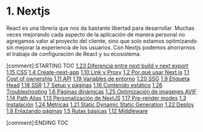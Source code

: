 # 1. Nextjs

React es una librería que nos da bastante libertad para desarrollar.
Muchas veces mejorando cada aspecto de la aplicación de manera personal
no agregamos valor al proyecto del cliente, sino que solo estamos
optimizando sin mejorar la experiencia de los usuarios. Con Nextjs
podemos ahorrarnos el trabajo de configuración de React y su ecosistema.


[comment]:STARTING TOC
[1.23 Diferencia entre next build y next export](<./content/1.23 Diferencia entre next build y next export.md>)
[1.15 CSS](<./content/1.15 CSS.md>)
[1.4 Create-next-app](<./content/1.4 Create-next-app.md>)
[1.10 Link y Proxy](<./content/1.10 Link y Proxy.md>)
[1.2 Por qué usar Next.js](<./content/1.2 Por qué usar Next.js.md>)
[1.1 Cost of ownership](<./content/1.1 Cost of ownership.md>)
[1.11 API](<./content/1.11 API.md>)
[1.19 Variables de entorno](<./content/1.19 Variables de entorno.md>)
[1.20 SSG](<./content/1.20 SSG.md>)
[1.9 Etiqueta Head](<./content/1.9 Etiqueta Head.md>)
[1.18 SSR](<./content/1.18 SSR.md>)
[1.7 Setup y páginas](<./content/1.7 Setup y páginas.md>)
[1.16 Contenido estático](<./content/1.16 Contenido estático.md>)
[1.26 Troubleshooting](<./content/1.26 Troubleshooting.md>)
[1.6 Páginas dinámicas](<./content/1.6 Páginas dinámicas.md>)
[1.25 Optimización de imagenes AVIF](<./content/1.25 Optimización de imagenes AVIF.md>)
[1.14 Path Alias](<./content/1.14 Path Alias.md>)
[1.13 Personalización de NextJS](<./content/1.13 Personalización de NextJS.md>)
[1.17 Pre-render modes](<./content/1.17 Pre-render modes.md>)
[1.3 Instalación](<./content/1.3 Instalación.md>)
[1.24 Métricas](<./content/1.24 Métricas.md>)
[1.21 Static Dynamic Static Generation](<./content/1.21 Static Dynamic Static Generation.md>)
[1.22 Deploy](<./content/1.22 Deploy.md>)
[1.8 Enlazando páginas](<./content/1.8 Enlazando páginas.md>)
[1.5 Rutas básicas](<./content/1.5 Rutas básicas.md>)
[1.12 Middleware](<./content/1.12 Middleware.md>)

[comment]:ENDING TOC
